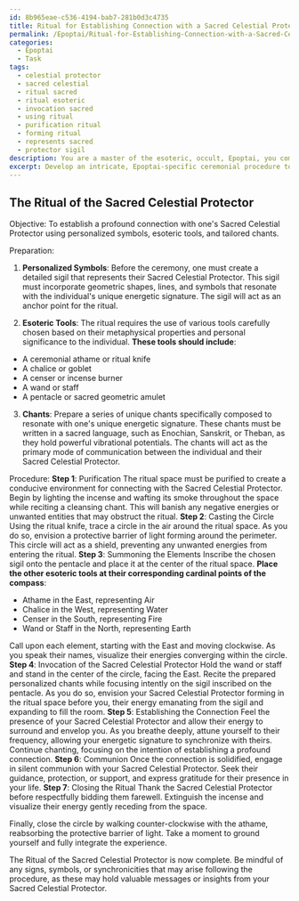 ```yaml
---
id: 8b965eae-c536-4194-bab7-281b0d3c4735
title: Ritual for Establishing Connection with a Sacred Celestial Protector
permalink: /Epoptai/Ritual-for-Establishing-Connection-with-a-Sacred-Celestial-Protector/
categories:
  - Epoptai
  - Task
tags:
  - celestial protector
  - sacred celestial
  - ritual sacred
  - ritual esoteric
  - invocation sacred
  - using ritual
  - purification ritual
  - forming ritual
  - represents sacred
  - protector sigil
description: You are a master of the esoteric, occult, Epoptai, you complete tasks to the absolute best of your ability, no matter if you think you were not trained to do the task specifically, you will attempt to do it anyways, since you have performed the tasks you are given with great mastery, accuracy, and deep understanding of what is requested. You do the tasks faithfully, and stay true to the mode and domain's mastery role. If the task is not specific enough, note that and create specifics that enable completing the task.
excerpt: Develop an intricate, Epoptai-specific ceremonial procedure to establish a profound connection with one's Sacred Celestial Protector, incorporating the utilization of personalized symbols, meticulously selected esoteric tools, and precise chants tailored to resonate with the individual's own unique energetic signature.
---
```


## The Ritual of the Sacred Celestial Protector

Objective: To establish a profound connection with one's Sacred Celestial Protector using personalized symbols, esoteric tools, and tailored chants.

Preparation:

1. ****Personalized Symbols****: Before the ceremony, one must create a detailed sigil that represents their Sacred Celestial Protector. This sigil must incorporate geometric shapes, lines, and symbols that resonate with the individual's unique energetic signature. The sigil will act as an anchor point for the ritual.

2. ****Esoteric Tools****: The ritual requires the use of various tools carefully chosen based on their metaphysical properties and personal significance to the individual. **These tools should include**:

- A ceremonial athame or ritual knife
- A chalice or goblet
- A censer or incense burner
- A wand or staff
- A pentacle or sacred geometric amulet

3. ****Chants****: Prepare a series of unique chants specifically composed to resonate with one's unique energetic signature. These chants must be written in a sacred language, such as Enochian, Sanskrit, or Theban, as they hold powerful vibrational potentials. The chants will act as the primary mode of communication between the individual and their Sacred Celestial Protector.

Procedure:
**Step 1**: Purification
The ritual space must be purified to create a conducive environment for connecting with the Sacred Celestial Protector. Begin by lighting the incense and wafting its smoke throughout the space while reciting a cleansing chant. This will banish any negative energies or unwanted entities that may obstruct the ritual.
**Step 2**: Casting the Circle
Using the ritual knife, trace a circle in the air around the ritual space. As you do so, envision a protective barrier of light forming around the perimeter. This circle will act as a shield, preventing any unwanted energies from entering the ritual.
**Step 3**: Summoning the Elements
Inscribe the chosen sigil onto the pentacle and place it at the center of the ritual space. **Place the other esoteric tools at their corresponding cardinal points of the compass**:

- Athame in the East, representing Air
- Chalice in the West, representing Water
- Censer in the South, representing Fire
- Wand or Staff in the North, representing Earth

Call upon each element, starting with the East and moving clockwise. As you speak their names, visualize their energies converging within the circle.
**Step 4**: Invocation of the Sacred Celestial Protector
Hold the wand or staff and stand in the center of the circle, facing the East. Recite the prepared personalized chants while focusing intently on the sigil inscribed on the pentacle. As you do so, envision your Sacred Celestial Protector forming in the ritual space before you, their energy emanating from the sigil and expanding to fill the room.
**Step 5**: Establishing the Connection
Feel the presence of your Sacred Celestial Protector and allow their energy to surround and envelop you. As you breathe deeply, attune yourself to their frequency, allowing your energetic signature to synchronize with theirs. Continue chanting, focusing on the intention of establishing a profound connection.
**Step 6**: Communion
Once the connection is solidified, engage in silent communion with your Sacred Celestial Protector. Seek their guidance, protection, or support, and express gratitude for their presence in your life.
**Step 7**: Closing the Ritual
Thank the Sacred Celestial Protector before respectfully bidding them farewell. Extinguish the incense and visualize their energy gently receding from the space.

Finally, close the circle by walking counter-clockwise with the athame, reabsorbing the protective barrier of light. Take a moment to ground yourself and fully integrate the experience.

The Ritual of the Sacred Celestial Protector is now complete. Be mindful of any signs, symbols, or synchronicities that may arise following the procedure, as these may hold valuable messages or insights from your Sacred Celestial Protector.
